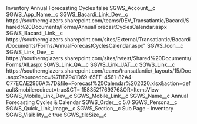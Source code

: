 <?xml version="1.0" encoding="UTF-8"?>
<CustomMetadata xmlns="http://soap.sforce.com/2006/04/metadata" xmlns:xsi="http://www.w3.org/2001/XMLSchema-instance" xmlns:xsd="http://www.w3.org/2001/XMLSchema">
    <label>Inventory Annual Forecasting Cycles</label>
    <protected>false</protected>
    <values>
        <field>SGWS_Account__c</field>
        <value xsi:nil="true"/>
    </values>
    <values>
        <field>SGWS_App_Name__c</field>
        <value xsi:nil="true"/>
    </values>
    <values>
        <field>SGWS_Bacardi_Link_Dev__c</field>
        <value xsi:type="xsd:string">https://southernglazers.sharepoint.com/teams/DEV_Transatlantic/Bacardi/Shared%20Documents/Forms/AnnualForecastCyclesCalendar.aspx</value>
    </values>
    <values>
        <field>SGWS_Bacardi_Link__c</field>
        <value xsi:type="xsd:string">https://southernglazers.sharepoint.com/sites/External/Transatlantic/Bacardi/Documents/Forms/AnnualForecastCyclesCalendar.aspx&quot;</value>
    </values>
    <values>
        <field>SGWS_Icon__c</field>
        <value xsi:nil="true"/>
    </values>
    <values>
        <field>SGWS_Link_Dev__c</field>
        <value xsi:type="xsd:string">https://southernglazers.sharepoint.com/sites/rvtest/Shared%20Documents/Forms/All.aspx</value>
    </values>
    <values>
        <field>SGWS_Link_QA__c</field>
        <value xsi:nil="true"/>
    </values>
    <values>
        <field>SGWS_Link_UAT__c</field>
        <value xsi:nil="true"/>
    </values>
    <values>
        <field>SGWS_Link__c</field>
        <value xsi:type="xsd:string">https://southernglazers.sharepoint.com/teams/transatlantic/_layouts/15/Doc.aspx?sourcedoc=%7BB7941D69-65EF-4561-82A4-C77ECAE2966A%7D&amp;file=Forecast%20Calendar%202020.xlsx&amp;action=default&amp;mobileredirect=true&amp;CT=
1583521769376&amp;OR=ItemsView</value>
    </values>
    <values>
        <field>SGWS_Mobile_Link_Dev__c</field>
        <value xsi:nil="true"/>
    </values>
    <values>
        <field>SGWS_Mobile_Link__c</field>
        <value xsi:nil="true"/>
    </values>
    <values>
        <field>SGWS_Name__c</field>
        <value xsi:type="xsd:string">Annual Forecasting Cycles &amp; Calendar</value>
    </values>
    <values>
        <field>SGWS_Order__c</field>
        <value xsi:type="xsd:double">5.0</value>
    </values>
    <values>
        <field>SGWS_Persona__c</field>
        <value xsi:nil="true"/>
    </values>
    <values>
        <field>SGWS_Quick_Link_Image__c</field>
        <value xsi:nil="true"/>
    </values>
    <values>
        <field>SGWS_Section__c</field>
        <value xsi:type="xsd:string">Sub Page - Inventory</value>
    </values>
    <values>
        <field>SGWS_Visibility__c</field>
        <value xsi:type="xsd:boolean">true</value>
    </values>
    <values>
        <field>SGWS_tileSize__c</field>
        <value xsi:nil="true"/>
    </values>
</CustomMetadata>
